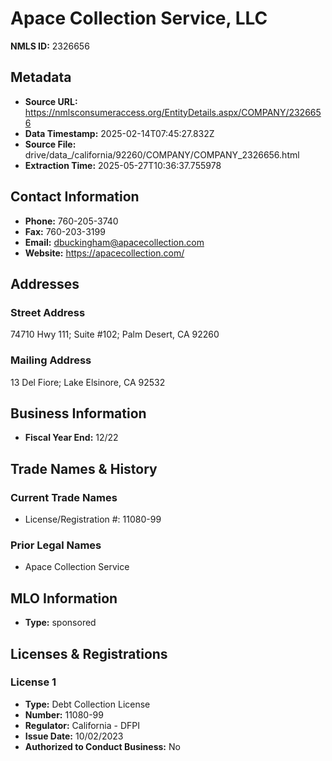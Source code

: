 # Apace Collection Service, LLC

**NMLS ID:** 2326656

## Metadata
- **Source URL:** https://nmlsconsumeraccess.org/EntityDetails.aspx/COMPANY/2326656
- **Data Timestamp:** 2025-02-14T07:45:27.832Z
- **Source File:** drive/data_/california/92260/COMPANY/COMPANY_2326656.html
- **Extraction Time:** 2025-05-27T10:36:37.755978

## Contact Information
- **Phone:** 760-205-3740
- **Fax:** 760-203-3199
- **Email:** dbuckingham@apacecollection.com
- **Website:** https://apacecollection.com/

## Addresses
### Street Address
74710 Hwy 111; Suite #102; Palm Desert, CA 92260

### Mailing Address
13 Del Fiore; Lake Elsinore, CA 92532

## Business Information
- **Fiscal Year End:** 12/22

## Trade Names & History
### Current Trade Names
- License/Registration #: 11080-99

### Prior Legal Names
- Apace Collection Service

## MLO Information
- **Type:** sponsored

## Licenses & Registrations

### License 1
- **Type:** Debt Collection License
- **Number:** 11080-99
- **Regulator:** California - DFPI
- **Issue Date:** 10/02/2023
- **Authorized to Conduct Business:** No

